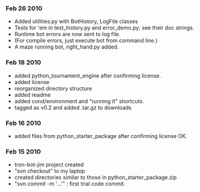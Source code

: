 ### Feb 26 2010 ###
  * Added utilities.py with BotHistory, LogFile classes
  * Tests for 'em in test\_history.py and error\_demo.py; see their doc strings.
  * Runtime bot errors are now sent to log file.
  * (For compile errors, just execute bot from command line.)
  * A maze running bot, right\_hand.py added.

### Feb 18 2010 ###
  * added python\_tournament\_engine after confirming license.
  * added license
  * reorganized directory structure
  * added readme
  * added cond/environment and "running it" shortcuts.
  * tagged as v0.2 and added .tar.gz to downloads

### Feb 16 2010 ###
  * added files from python\_starter\_package after confirming license OK.

### Feb 15 2010 ###
  * tron-bot-jim project created
  * "svn checkout" to my laptop
  * created directories similar to those in python\_starter\_package.zip
  * "svn commit -m '...'" : first trial code commit.